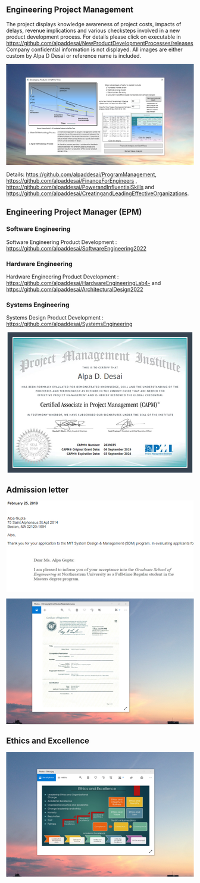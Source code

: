 ## Engineering Project Management 

The project displays knowledge awareness of project costs, impacts of delays, revenue implications and various checksteps involved in a new product development process. For details please click on executable in https://github.com/alpaddesai/NewProductDevelopmentProcesses/releases  Company confidential information is not displayed. All images are either custom by Alpa D Desai or reference name is included. 

![Image of NewProductDevelopmentProcess](DevelopingProductsinHalftheTimeMainWindowOne.png) 

Details: https://github.com/alpaddesai/ProgramManagement, https://github.com/alpaddesai/FinanceForEngineers , https://github.com/alpaddesai/PowerandInfluentialSkills and https://github.com/alpaddesai/CreatingandLeadingEffectiveOrganizations.

## Engineering Project Manager (EPM)

### Software Engineering
Software Engineering Product Development : https://github.com/alpaddesai/SoftwareEngineering2022
### Hardware Engineering
Hardware Engineering Product Development : https://github.com/alpaddesai/HardwareEngineeringLab4- and https://github.com/alpaddesai/ArchitecturalDesign2022
### Systems Engineering
Systems Design Product Development : https://github.com/alpaddesai/SystemsEngineering 
 
![image](CAPMCertificate.jpg)

## Admission letter
![image](MITSDM.png)
![image](MSEngMgmt1.jpg)

![image](USCopyrightCertificate.png)

## Ethics and Excellence
![image](EthicsandExcellence.png)
